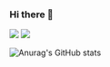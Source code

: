 ### Hi there 👋

<a href="https://five-taleggio-38d.notion.site/Quantum-leap-ed803f912efe4d0889e02dc08d5a7869" target="_blank">
  <img src="https://img.shields.io/badge/79edff?style=뱃지모양&logo=로고&logoColor=로고색상"/></a>

<a href="https://five-taleggio-38d.notion.site/Quantum-leap-ed803f912efe4d0889e02dc08d5a7869" target="_blank">
  <img src="https://img.shields.io/badge/Notion-79edff?style=plastic&logo=http://www.w3.org/2000/svg&logoColor=392f31"/></a>


![Anurag's GitHub stats](https://github-readme-stats.vercel.app/api?username=elvishan2008&show_icons=true&theme=radical)

<!--
**elvishan2008/elvishan2008** is a ✨ _special_ ✨ repository because its `README.md` (this file) appears on your GitHub profile.
Here are some ideas to get you started:

- 🔭 I’m currently working on ...
- 🌱 I’m currently learning ...
- 👯 I’m looking to collaborate on ...
- 🤔 I’m looking for help with ...
- 💬 Ask me about ...
- 📫 How to reach me: ...
- 😄 Pronouns: ...
- ⚡ Fun fact: ...
-->
